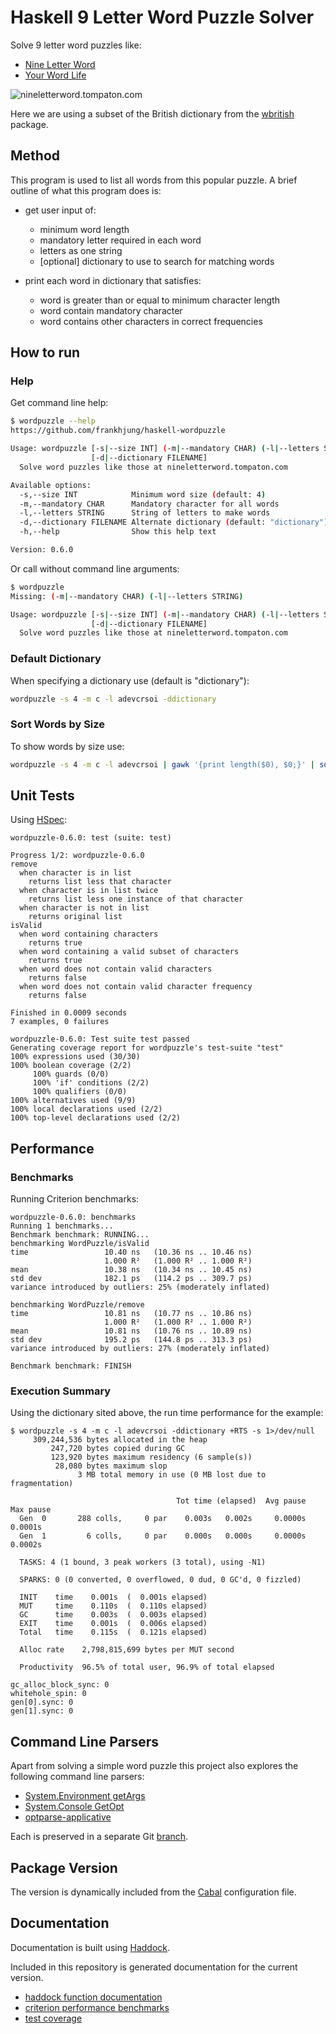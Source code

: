 # Haskell 9 Letter Word Puzzle Solver

Solve 9 letter word puzzles like:

* [Nine Letter Word](http://nineletterword.tompaton.com/adevcrsoi/)
* [Your Word Life](http://www.yourwiselife.com.au/games/9-letter-word/)

![nineletterword.tompaton.com](doc/nineletterword.png)

Here we are using a subset of the British dictionary from the
[wbritish](https://packages.debian.org/sid/text/wbritish) package.


## Method

This program is used to list all words from this popular puzzle.
A brief outline of what this program does is:

* get user input of:
  * minimum word length
  * mandatory letter required in each word
  * letters as one string
  * [optional] dictionary to use to search for matching words

* print each word in dictionary that satisfies:
  * word is greater than or equal to minimum character length
  * word contain mandatory character
  * word contains other characters in correct frequencies


## How to run

### Help

Get command line help:

```bash
$ wordpuzzle --help
https://github.com/frankhjung/haskell-wordpuzzle

Usage: wordpuzzle [-s|--size INT] (-m|--mandatory CHAR) (-l|--letters STRING)
                  [-d|--dictionary FILENAME]
  Solve word puzzles like those at nineletterword.tompaton.com

Available options:
  -s,--size INT            Minimum word size (default: 4)
  -m,--mandatory CHAR      Mandatory character for all words
  -l,--letters STRING      String of letters to make words
  -d,--dictionary FILENAME Alternate dictionary (default: "dictionary")
  -h,--help                Show this help text

Version: 0.6.0
```

Or call without command line arguments:

```bash
$ wordpuzzle
Missing: (-m|--mandatory CHAR) (-l|--letters STRING)

Usage: wordpuzzle [-s|--size INT] (-m|--mandatory CHAR) (-l|--letters STRING)
                  [-d|--dictionary FILENAME]
  Solve word puzzles like those at nineletterword.tompaton.com
```

### Default Dictionary

When specifying a dictionary use (default is "dictionary"):

```bash
wordpuzzle -s 4 -m c -l adevcrsoi -ddictionary
```

### Sort Words by Size

To show words by size use:

```bash
wordpuzzle -s 4 -m c -l adevcrsoi | gawk '{print length($0), $0;}' | sort -r
```


## Unit Tests

Using [HSpec](https://hspec.github.io/):

```text
wordpuzzle-0.6.0: test (suite: test)

Progress 1/2: wordpuzzle-0.6.0
remove
  when character is in list
    returns list less that character
  when character is in list twice
    returns list less one instance of that character
  when character is not in list
    returns original list
isValid
  when word containing characters
    returns true
  when word containing a valid subset of characters
    returns true
  when word does not contain valid characters
    returns false
  when word does not contain valid character frequency
    returns false

Finished in 0.0009 seconds
7 examples, 0 failures

wordpuzzle-0.6.0: Test suite test passed
Generating coverage report for wordpuzzle's test-suite "test"
100% expressions used (30/30)
100% boolean coverage (2/2)
     100% guards (0/0)
     100% 'if' conditions (2/2)
     100% qualifiers (0/0)
100% alternatives used (9/9)
100% local declarations used (2/2)
100% top-level declarations used (2/2)
```


## Performance

### Benchmarks

Running Criterion benchmarks:

```text
wordpuzzle-0.6.0: benchmarks
Running 1 benchmarks...
Benchmark benchmark: RUNNING...
benchmarking WordPuzzle/isValid
time                 10.40 ns   (10.36 ns .. 10.46 ns)
                     1.000 R²   (1.000 R² .. 1.000 R²)
mean                 10.38 ns   (10.34 ns .. 10.45 ns)
std dev              182.1 ps   (114.2 ps .. 309.7 ps)
variance introduced by outliers: 25% (moderately inflated)

benchmarking WordPuzzle/remove
time                 10.81 ns   (10.77 ns .. 10.86 ns)
                     1.000 R²   (1.000 R² .. 1.000 R²)
mean                 10.81 ns   (10.76 ns .. 10.89 ns)
std dev              195.2 ps   (144.8 ps .. 313.3 ps)
variance introduced by outliers: 27% (moderately inflated)

Benchmark benchmark: FINISH
```

### Execution Summary

Using the dictionary sited above, the run time performance for the example:

```text
$ wordpuzzle -s 4 -m c -l adevcrsoi -ddictionary +RTS -s 1>/dev/null
     309,244,536 bytes allocated in the heap
         247,720 bytes copied during GC
         123,920 bytes maximum residency (6 sample(s))
          28,080 bytes maximum slop
               3 MB total memory in use (0 MB lost due to fragmentation)

                                     Tot time (elapsed)  Avg pause  Max pause
  Gen  0       288 colls,     0 par    0.003s   0.002s     0.0000s    0.0001s
  Gen  1         6 colls,     0 par    0.000s   0.000s     0.0000s    0.0002s

  TASKS: 4 (1 bound, 3 peak workers (3 total), using -N1)

  SPARKS: 0 (0 converted, 0 overflowed, 0 dud, 0 GC'd, 0 fizzled)

  INIT    time    0.001s  (  0.001s elapsed)
  MUT     time    0.110s  (  0.110s elapsed)
  GC      time    0.003s  (  0.003s elapsed)
  EXIT    time    0.001s  (  0.006s elapsed)
  Total   time    0.115s  (  0.121s elapsed)

  Alloc rate    2,798,815,699 bytes per MUT second

  Productivity  96.5% of total user, 96.9% of total elapsed

gc_alloc_block_sync: 0
whitehole_spin: 0
gen[0].sync: 0
gen[1].sync: 0
```


## Command Line Parsers

Apart from solving a simple word puzzle this project also explores the following
command line parsers:

* [System.Environment getArgs](https://hackage.haskell.org/package/base/docs/System-Environment.html)
* [System.Console GetOpt](https://hackage.haskell.org/package/base/docs/System-Console-GetOpt.html)
* [optparse-applicative](https://hackage.haskell.org/package/optparse-applicative)

Each is preserved in a separate Git [branch](https://github.com/frankhjung/haskell-wordpuzzle/branches).


## Package Version

The version is dynamically included from the
[Cabal](https://www.haskell.org/cabal/users-guide/developing-packages.html#accessing-data-files-from-package-code)
configuration file.


## Documentation

Documentation is built using [Haddock](https://www.haskell.org/haddock/).

Included in this repository is generated documentation for the current version.

* [haddock function documentation](./doc/html/wordpuzzle/index.html)
* [criterion performance benchmarks](./doc/benchmark.html)
* [test coverage](./doc/hpc/wordpuzzle/test/hpc_index.html)

